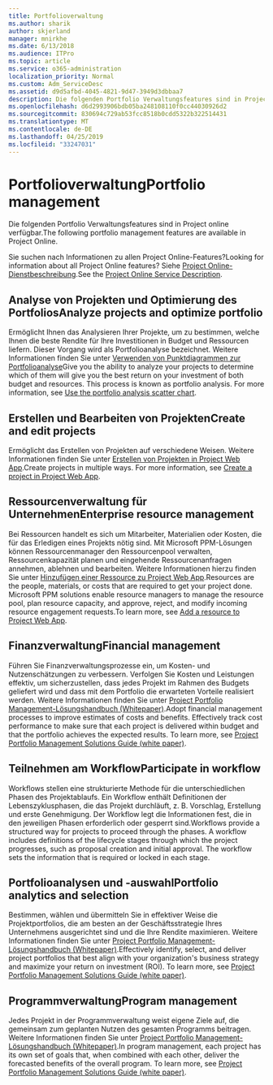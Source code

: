 ```yaml
---
title: Portfolioverwaltung
ms.author: sharik
author: skjerland
manager: mnirkhe
ms.date: 6/13/2018
ms.audience: ITPro
ms.topic: article
ms.service: o365-administration
localization_priority: Normal
ms.custom: Adm_ServiceDesc
ms.assetid: d9d5afbd-4045-4821-9d47-3949d3dbbaa7
description: Die folgenden Portfolio Verwaltungsfeatures sind in Project online verfügbar.
ms.openlocfilehash: d6d2993906bdb05ba248108110f0cc44030926d2
ms.sourcegitcommit: 830694c729ab53fcc8518b0cdd5322b322514431
ms.translationtype: MT
ms.contentlocale: de-DE
ms.lasthandoff: 04/25/2019
ms.locfileid: "33247031"
---
```

# <a name="portfolio-management"></a><span data-ttu-id="a7d87-103">Portfolioverwaltung</span><span class="sxs-lookup"><span data-stu-id="a7d87-103">Portfolio management</span></span>

<span data-ttu-id="a7d87-104">Die folgenden Portfolio Verwaltungsfeatures sind in Project online verfügbar.</span><span class="sxs-lookup"><span data-stu-id="a7d87-104">The following portfolio management features are available in Project Online.</span></span>
  
<span data-ttu-id="a7d87-105">Sie suchen nach Informationen zu allen Project Online-Features?</span><span class="sxs-lookup"><span data-stu-id="a7d87-105">Looking for information about all Project Online features?</span></span> <span data-ttu-id="a7d87-106">Siehe [Project Online-Dienstbeschreibung](project-online-service-description.md).</span><span class="sxs-lookup"><span data-stu-id="a7d87-106">See the [Project Online Service Description](project-online-service-description.md).</span></span>
  
## <a name="analyze-projects-and-optimize-portfolio"></a><span data-ttu-id="a7d87-107">Analyse von Projekten und Optimierung des Portfolios</span><span class="sxs-lookup"><span data-stu-id="a7d87-107">Analyze projects and optimize portfolio</span></span>
<span data-ttu-id="a7d87-108"><a name="bkmk_AnalyzeProjects"> </a></span><span class="sxs-lookup"><span data-stu-id="a7d87-108"></span></span>

<span data-ttu-id="a7d87-p102">Ermöglicht Ihnen das Analysieren Ihrer Projekte, um zu bestimmen, welche Ihnen die beste Rendite für Ihre Investitionen in Budget und Ressourcen liefern. Dieser Vorgang wird als Portfolioanalyse bezeichnet. Weitere Informationen finden Sie unter [Verwenden von Punktdiagrammen zur Portfolioanalyse](http://go.microsoft.com/fwlink/?LinkID=823665&amp;clcid=0x409)</span><span class="sxs-lookup"><span data-stu-id="a7d87-p102">Give you the ability to analyze your projects to determine which of them will give you the best return on your investment of both budget and resources. This process is known as portfolio analysis. For more information, see [Use the portfolio analysis scatter chart](http://go.microsoft.com/fwlink/?LinkID=823665&amp;clcid=0x409).</span></span>
  
## <a name="create-and-edit-projects"></a><span data-ttu-id="a7d87-112">Erstellen und Bearbeiten von Projekten</span><span class="sxs-lookup"><span data-stu-id="a7d87-112">Create and edit projects</span></span>
<span data-ttu-id="a7d87-113"><a name="bkmk_CreateAndEditProjects"> </a></span><span class="sxs-lookup"><span data-stu-id="a7d87-113"></span></span>

<span data-ttu-id="a7d87-p103">Ermöglicht das Erstellen von Projekten auf verschiedene Weisen. Weitere Informationen finden Sie unter [Erstellen von Projekten in Project Web App](http://go.microsoft.com/fwlink/?LinkID=746895&amp;clcid=0x409).</span><span class="sxs-lookup"><span data-stu-id="a7d87-p103">Create projects in multiple ways. For more information, see [Create a project in Project Web App](http://go.microsoft.com/fwlink/?LinkID=746895&amp;clcid=0x409).</span></span>
  
## <a name="enterprise-resource-management"></a><span data-ttu-id="a7d87-116">Ressourcenverwaltung für Unternehmen</span><span class="sxs-lookup"><span data-stu-id="a7d87-116">Enterprise resource management</span></span>
<span data-ttu-id="a7d87-117"><a name="bkmk_ResourceManagement"> </a></span><span class="sxs-lookup"><span data-stu-id="a7d87-117"></span></span>

<span data-ttu-id="a7d87-p104">Bei Ressourcen handelt es sich um Mitarbeiter, Materialien oder Kosten, die für das Erledigen eines Projekts nötig sind. Mit Microsoft PPM-Lösungen können Ressourcenmanager den Ressourcenpool verwalten, Ressourcenkapazität planen und eingehende Ressourcenanfragen annehmen, ablehnen und bearbeiten. Weitere Informationen hierzu finden Sie unter [Hinzufügen einer Ressource zu Project Web App](https://go.microsoft.com/fwlink/p/?LinkId=271320).</span><span class="sxs-lookup"><span data-stu-id="a7d87-p104">Resources are the people, materials, or costs that are required to get your project done. Microsoft PPM solutions enable resource managers to manage the resource pool, plan resource capacity, and approve, reject, and modify incoming resource engagement requests.To learn more, see [Add a resource to Project Web App](https://go.microsoft.com/fwlink/p/?LinkId=271320).</span></span>
  
## <a name="financial-management"></a><span data-ttu-id="a7d87-120">Finanzverwaltung</span><span class="sxs-lookup"><span data-stu-id="a7d87-120">Financial management</span></span>
<span data-ttu-id="a7d87-121"><a name="bkmk_FinancialManagement"> </a></span><span class="sxs-lookup"><span data-stu-id="a7d87-121"></span></span>

<span data-ttu-id="a7d87-p105">Führen Sie Finanzverwaltungsprozesse ein, um Kosten- und Nutzenschätzungen zu verbessern. Verfolgen Sie Kosten und Leistungen effektiv, um sicherzustellen, dass jedes Projekt im Rahmen des Budgets geliefert wird und dass mit dem Portfolio die erwarteten Vorteile realisiert werden. Weitere Informationen finden Sie unter [Project Portfolio Management-Lösungshandbuch (Whitepaper)](https://go.microsoft.com/fwlink/p/?LinkId=402633).</span><span class="sxs-lookup"><span data-stu-id="a7d87-p105">Adopt financial management processes to improve estimates of costs and benefits. Effectively track cost performance to make sure that each project is delivered within budget and that the portfolio achieves the expected results. To learn more, see [Project Portfolio Management Solutions Guide (white paper)](https://go.microsoft.com/fwlink/p/?LinkId=402633).</span></span>
  
## <a name="participate-in-workflow"></a><span data-ttu-id="a7d87-125">Teilnehmen am Workflow</span><span class="sxs-lookup"><span data-stu-id="a7d87-125">Participate in workflow</span></span>
<span data-ttu-id="a7d87-126"><a name="bkmk_ParticipateInWorkflow"> </a></span><span class="sxs-lookup"><span data-stu-id="a7d87-126"></span></span>

<span data-ttu-id="a7d87-p106">Workflows stellen eine strukturierte Methode für die unterschiedlichen Phasen des Projektablaufs. Ein Workflow enthält Definitionen der Lebenszyklusphasen, die das Projekt durchläuft, z. B. Vorschlag, Erstellung und erste Genehmigung. Der Workflow legt die Informationen fest, die in den jeweiligen Phasen erforderlich oder gesperrt sind.</span><span class="sxs-lookup"><span data-stu-id="a7d87-p106">Workflows provide a structured way for projects to proceed through the phases. A workflow includes definitions of the lifecycle stages through which the project progresses, such as proposal creation and initial approval. The workflow sets the information that is required or locked in each stage.</span></span>
  
## <a name="portfolio-analytics-and-selection"></a><span data-ttu-id="a7d87-130">Portfolioanalysen und -auswahl</span><span class="sxs-lookup"><span data-stu-id="a7d87-130">Portfolio analytics and selection</span></span>
<span data-ttu-id="a7d87-131"><a name="bkmk_PortfolioAnalyticsandSelection"> </a></span><span class="sxs-lookup"><span data-stu-id="a7d87-131"></span></span>

<span data-ttu-id="a7d87-p107">Bestimmen, wählen und übermitteln Sie in effektiver Weise die Projektportfolios, die am besten an der Geschäftsstrategie Ihres Unternehmens ausgerichtet sind und die Ihre Rendite maximieren. Weitere Informationen finden Sie unter [Project Portfolio Management-Lösungshandbuch (Whitepaper)](https://go.microsoft.com/fwlink/p/?LinkId=402633).</span><span class="sxs-lookup"><span data-stu-id="a7d87-p107">Effectively identify, select, and deliver project portfolios that best align with your organization's business strategy and maximize your return on investment (ROI). To learn more, see [Project Portfolio Management Solutions Guide (white paper)](https://go.microsoft.com/fwlink/p/?LinkId=402633).</span></span>
  
## <a name="program-management"></a><span data-ttu-id="a7d87-134">Programmverwaltung</span><span class="sxs-lookup"><span data-stu-id="a7d87-134">Program management</span></span>
<span data-ttu-id="a7d87-135"><a name="bkmk_ProgramManagement"> </a></span><span class="sxs-lookup"><span data-stu-id="a7d87-135"></span></span>

<span data-ttu-id="a7d87-p108">Jedes Projekt in der Programmverwaltung weist eigene Ziele auf, die gemeinsam zum geplanten Nutzen des gesamten Programms beitragen. Weitere Informationen finden Sie unter [Project Portfolio Management-Lösungshandbuch (Whitepaper)](https://go.microsoft.com/fwlink/p/?LinkId=402633).</span><span class="sxs-lookup"><span data-stu-id="a7d87-p108">In program management, each project has its own set of goals that, when combined with each other, deliver the forecasted benefits of the overall program. To learn more, see [Project Portfolio Management Solutions Guide (white paper)](https://go.microsoft.com/fwlink/p/?LinkId=402633).</span></span>
  

